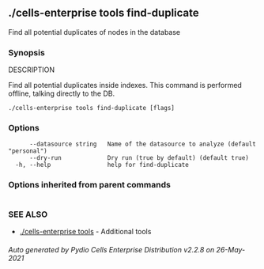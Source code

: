 ## ./cells-enterprise tools find-duplicate

Find all potential duplicates of nodes in the database

### Synopsis


DESCRIPTION

  Find all potential duplicates inside indexes. 
  This command is performed offline, talking directly to the DB.


```
./cells-enterprise tools find-duplicate [flags]
```

### Options

```
      --datasource string   Name of the datasource to analyze (default "personal")
      --dry-run             Dry run (true by default) (default true)
  -h, --help                help for find-duplicate
```

### Options inherited from parent commands

```
```

### SEE ALSO

* [./cells-enterprise tools](./cells-enterprise-tools)	 - Additional tools

###### Auto generated by Pydio Cells Enterprise Distribution v2.2.8 on 26-May-2021
